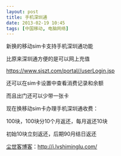 ```yaml
---
layout: post
title: 手机深圳通
date: 2013-02-19 10:45
tags: [中国移动, 电脑网络]
---
```

新换的移动sim卡支持手机深圳通功能

比原来深圳通方便的是可以网上充值

<a href="https://www.sjszt.com/portal//userLogin.jsp" target="_blank">https://www.sjszt.com/portal//userLogin.jsp</a>

还可以在sim卡设置中查看消费记录和余额

而且出门还可以少带一张卡

现在换移动sim卡办理手机深圳通收费：

100块，100块分10个月返还，每月返还10块

初始10块立刻返还，后期90月结日返还

<a href="http://i.lvshiminglu.com/">尘世客博客</a>：<a href="http://i.lvshiminglu.com/">http://i.lvshiminglu.com/</a>


